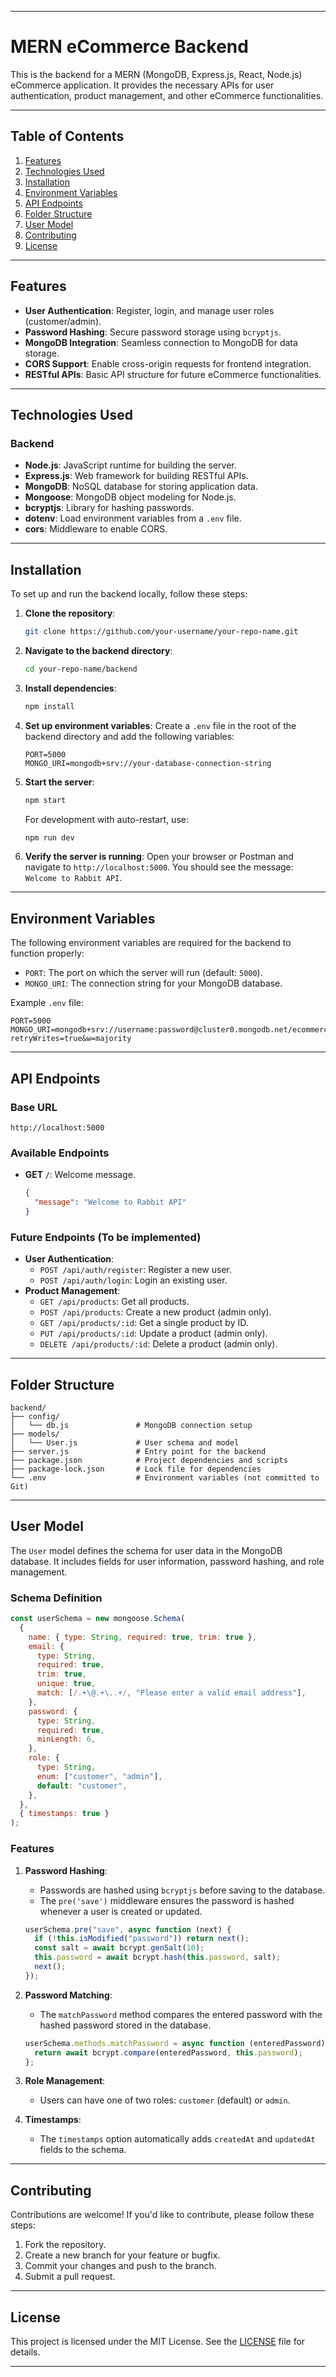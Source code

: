 
---

# MERN eCommerce Backend

This is the backend for a MERN (MongoDB, Express.js, React, Node.js) eCommerce application. It provides the necessary APIs for user authentication, product management, and other eCommerce functionalities.

---

## Table of Contents

1. [Features](#features)
2. [Technologies Used](#technologies-used)
3. [Installation](#installation)
4. [Environment Variables](#environment-variables)
5. [API Endpoints](#api-endpoints)
6. [Folder Structure](#folder-structure)
7. [User Model](#user-model)
8. [Contributing](#contributing)
9. [License](#license)

---

## Features

- **User Authentication**: Register, login, and manage user roles (customer/admin).
- **Password Hashing**: Secure password storage using `bcryptjs`.
- **MongoDB Integration**: Seamless connection to MongoDB for data storage.
- **CORS Support**: Enable cross-origin requests for frontend integration.
- **RESTful APIs**: Basic API structure for future eCommerce functionalities.

---

## Technologies Used

### Backend
- **Node.js**: JavaScript runtime for building the server.
- **Express.js**: Web framework for building RESTful APIs.
- **MongoDB**: NoSQL database for storing application data.
- **Mongoose**: MongoDB object modeling for Node.js.
- **bcryptjs**: Library for hashing passwords.
- **dotenv**: Load environment variables from a `.env` file.
- **cors**: Middleware to enable CORS.

---

## Installation

To set up and run the backend locally, follow these steps:

1. **Clone the repository**:
   ```bash
   git clone https://github.com/your-username/your-repo-name.git
   ```

2. **Navigate to the backend directory**:
   ```bash
   cd your-repo-name/backend
   ```

3. **Install dependencies**:
   ```bash
   npm install
   ```

4. **Set up environment variables**:
   Create a `.env` file in the root of the backend directory and add the following variables:
   ```env
   PORT=5000
   MONGO_URI=mongodb+srv://your-database-connection-string
   ```

5. **Start the server**:
   ```bash
   npm start
   ```
   For development with auto-restart, use:
   ```bash
   npm run dev
   ```

6. **Verify the server is running**:
   Open your browser or Postman and navigate to `http://localhost:5000`. You should see the message: `Welcome to Rabbit API`.

---

## Environment Variables

The following environment variables are required for the backend to function properly:

- `PORT`: The port on which the server will run (default: `5000`).
- `MONGO_URI`: The connection string for your MongoDB database.

Example `.env` file:
```env
PORT=5000
MONGO_URI=mongodb+srv://username:password@cluster0.mongodb.net/ecommerce?retryWrites=true&w=majority
```

---

## API Endpoints

### Base URL
`http://localhost:5000`

### Available Endpoints
- **GET `/`**: Welcome message.
  ```json
  {
    "message": "Welcome to Rabbit API"
  }
  ```

### Future Endpoints (To be implemented)
- **User Authentication**:
  - `POST /api/auth/register`: Register a new user.
  - `POST /api/auth/login`: Login an existing user.
- **Product Management**:
  - `GET /api/products`: Get all products.
  - `POST /api/products`: Create a new product (admin only).
  - `GET /api/products/:id`: Get a single product by ID.
  - `PUT /api/products/:id`: Update a product (admin only).
  - `DELETE /api/products/:id`: Delete a product (admin only).

---

## Folder Structure

```
backend/
├── config/
│   └── db.js               # MongoDB connection setup
├── models/
│   └── User.js             # User schema and model
├── server.js               # Entry point for the backend
├── package.json            # Project dependencies and scripts
├── package-lock.json       # Lock file for dependencies
└── .env                    # Environment variables (not committed to Git)
```

---

## User Model

The `User` model defines the schema for user data in the MongoDB database. It includes fields for user information, password hashing, and role management.

### Schema Definition
```javascript
const userSchema = new mongoose.Schema(
  {
    name: { type: String, required: true, trim: true },
    email: {
      type: String,
      required: true,
      trim: true,
      unique: true,
      match: [/.+\@.+\..+/, "Please enter a valid email address"],
    },
    password: {
      type: String,
      required: true,
      minLength: 6,
    },
    role: {
      type: String,
      enum: ["customer", "admin"],
      default: "customer",
    },
  },
  { timestamps: true }
);
```

### Features
1. **Password Hashing**:
   - Passwords are hashed using `bcryptjs` before saving to the database.
   - The `pre('save')` middleware ensures the password is hashed whenever a user is created or updated.

   ```javascript
   userSchema.pre("save", async function (next) {
     if (!this.isModified("password")) return next();
     const salt = await bcrypt.genSalt(10);
     this.password = await bcrypt.hash(this.password, salt);
     next();
   });
   ```

2. **Password Matching**:
   - The `matchPassword` method compares the entered password with the hashed password stored in the database.

   ```javascript
   userSchema.methods.matchPassword = async function (enteredPassword) {
     return await bcrypt.compare(enteredPassword, this.password);
   };
   ```

3. **Role Management**:
   - Users can have one of two roles: `customer` (default) or `admin`.

4. **Timestamps**:
   - The `timestamps` option automatically adds `createdAt` and `updatedAt` fields to the schema.

---

## Contributing

Contributions are welcome! If you'd like to contribute, please follow these steps:

1. Fork the repository.
2. Create a new branch for your feature or bugfix.
3. Commit your changes and push to the branch.
4. Submit a pull request.

---

## License

This project is licensed under the MIT License. See the [LICENSE](LICENSE) file for details.

---